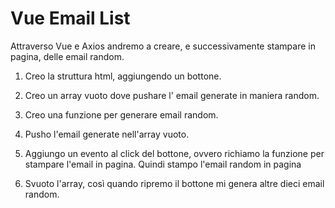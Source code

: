 Vue Email List
===
Attraverso Vue e Axios andremo a creare, e successivamente stampare in pagina, delle email random.

1. Creo la struttura html, aggiungendo un bottone.

2. Creo un array vuoto dove pushare l' email generate in maniera random.

3. Creo una funzione per generare email random.

4. Pusho l'email generate nell'array vuoto.

5. Aggiungo un evento al click del bottone, ovvero richiamo la funzione per stampare l'email in pagina. Quindi stampo l'email random in pagina

6. Svuoto l'array, così quando ripremo il bottone mi genera altre dieci email random.

